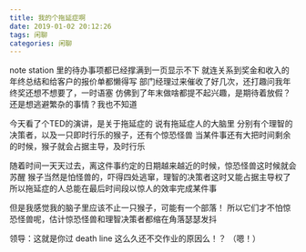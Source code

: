 ```yaml
---
title: 我的个拖延症啊
date: 2019-01-02 20:12:26
tags: 闲聊
categories: 闲聊
---
```

note station 里的待办事项都已经撑满到一页显示不下
就连关系到奖金和收入的年终总结和给客户的报价单都懒得写
部门经理过来催收了好几次，还打趣问我年终奖还想不想要了，一时语塞
仿佛到了年末做啥都提不起兴趣，是期待着放假？还是想逃避繁杂的事情？我也不知道

今天看了个TED的演讲，是关于拖延症的
说有拖延症人的大脑里
分别有个理智的决策者，以及一只即时行乐的猴子，还有个惊恐怪兽
当某件事还有大把时间剩余的时候，猴子就会占据主导，及时行乐

随着时间一天天过去，离这件事约定的日期越来越近的时候，惊恐怪兽这时候就会苏醒
猴子当然是怕怪兽的，吓得四处逃窜，理智的决策者这时又能占据主导权了
所以拖延症的人总能在最后时间段以惊人的效率完成某件事

但是我感觉我的脑子里应该不止一只猴子，可能有一个部落！
所以它们才不怕惊恐怪兽呢，估计惊恐怪兽和理智决策者都缩在角落瑟瑟发抖

领导：这就是你过 death line 这么久还不交作业的原因么！？
（嗯！）